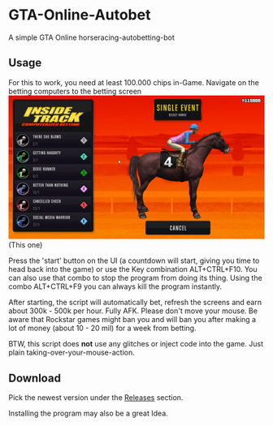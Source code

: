 # GTA-Online-Autobet

A simple GTA Online horseracing-autobetting-bot

## Usage

For this to work, you need at least 100.000 chips in-Game.
Navigate on the betting computers to the betting screen
![This one](betting.jpg)
(This one)

Press the 'start' button on the UI (a countdown will start, giving you time to head back into the game) or use the Key combination ALT+CTRL+F10. You can also use that combo to stop the program from doing its thing. Using the combo ALT+CTRL+F9 you can always kill the program instantly.

After starting, the script will automatically bet, refresh the screens and earn about 300k - 500k per hour. Fully AFK. Please don't move your mouse. Be aware that Rockstar games might ban you and will ban you after making a lot of money (about 10 - 20 mil) for a week from betting.

BTW, this script does **not** use any glitches or inject code into the game. Just plain taking-over-your-mouse-action.

## Download

Pick the newest version under the [Releases](https://github.com/MarkusJx/GTA-Online-Autobet/releases) section.

Installing the program may also be a great Idea.
